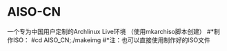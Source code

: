 # AISO-CN
一个专为中国用户定制的Archlinux Live环境 （使用mkarchiso脚本创建）
   #*制作ISO：
   #cd AISO_CN;./makeimg
  #*注：也可以直接使用制作好的ISO文件
